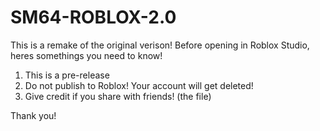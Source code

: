 # SM64-ROBLOX-2.0
This is a remake of the original verison! Before opening in Roblox Studio, heres somethings you need to know!

1. This is a pre-release
2. Do not publish to Roblox! Your account will get deleted!
3. Give credit if you share with friends! (the file)

Thank you!
